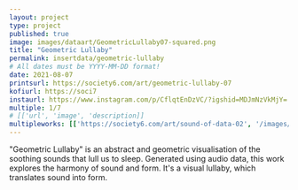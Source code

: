 ```yaml
---
layout: project
type: project
published: true
image: images/dataart/GeometricLullaby07-squared.png
title: "Geometric Lullaby"
permalink: insertdata/geometric-lullaby
# All dates must be YYYY-MM-DD format!
date: 2021-08-07
printsurl: https://society6.com/art/geometric-lullaby-07
kofiurl: https://soci7
instaurl: https://www.instagram.com/p/CflqtEnDzVC/?igshid=MDJmNzVkMjY=
multiple: 1/7
# [['url', 'image', 'description]]
multipleworks: [['https://society6.com/art/sound-of-data-02', '/images/dataart/GeometricLullaby01-squared.png', 'Geometric Lullaby 1/7'], ['https://society6.com/art/geometric-lullaby-01', '/images/dataart/GeometricLullaby05-squared.png', 'Geometric Lullaby 5/7']]
---
```


"Geometric Lullaby" is an abstract and geometric visualisation of the soothing sounds that lull us to sleep. Generated using audio data, this work explores the harmony of sound and form. It's a visual lullaby, which translates sound into form.
